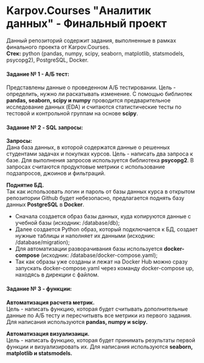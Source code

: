 # Karpov.Courses "Аналитик данных" - Финальный проект

Данный репозиторий содержит задания, выполненные в рамках финального проекта от Karpov.Courses. \
**Стек:** python (pandas, numpy, scipy, seaborn, matplotlib, statsmodels, psycopg2), PostgreSQL, Docker.

#### Задание № 1 - А/Б тест:
Представлены данные о проведенном А/Б тестировании. Цель - определить, нужно ли раскатывать изменение. С помощью библиотек **pandas, seaborn, scipy и numpy** проводится предварительное исследование данных (EDA) и считаются статистические тесты по тестовой и контрольной группам на основе **scipy**.

#### Задание № 2 - SQL запросы:
**Запросы:** \
Дана база данных, в которой содержатся данные о решенных студентами задачах и покупках курсов. Цель - написать два запроса к базе. Для выполнения запросов используется библиотека **psycopg2**. В запросах считаются продуктовые метрики с использование подзапросов, джоинов и фильтраций.

**Поднятие БД.** \
Так как использовать логин и пароль от базы данных курса в открытом репозитории Github будет небезопасно, предлагается поднять базу данных **PostgreSQL** в **Docker**.
- Сначала создается образ базы данных, куда копируются данные с учебной базы (исходник: /database/db);
- Далее создается Python образ, который подключается к БД, создает нужные таблицы и наполняет их данными (исходник: /database/migration);
- Для автоматизации разворачивания базы используется **docker-compose** (исходник: /database/docker-compose.yaml);
- Так как образы уже созданы и лежат на Docker Hub можно сразу запускать docker-compose.yaml через команду docker-compose up, находясь в дирекции с файлом.

#### Задание № 3 - функции:
**Автоматизация расчета метрик.** \
Цель - написать функцию, которая будет считывать дополнительные данные по А/Б тесту и пересчитывть все метрики из первого задания. Для написания используются **pandas, numpy и scipy.**

**Автоматизация визуализаици.** \
Цель - написать функцию, которая будет принимать результаты первой функции и визуализировать их. Для написания используются **seaborn, matplotlib и statsmodels.**

